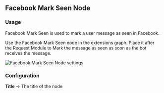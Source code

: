 ## Facebook Mark Seen Node

### Usage

Facebook Mark Seen is used to mark a user message as seen in Facebook.

Use the Facebook Mark Seen node in the extensions graph. Place it after the Request Module to Mark the message as seen as soon as the bot receives the message.

![Facebook Mark Seen Node settings](https://content.convai.studio/docs/nodes/facebook-mark-seen/1.png)

### Configuration

**Title** → The title of the node

